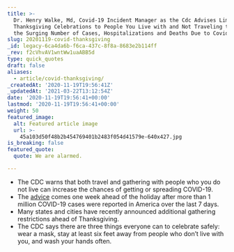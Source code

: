 ```yaml
---
title: >-
  Dr. Henry Walke, Md, Covid-19 Incident Manager as the Cdc Advises Limiting
  Thanksgiving Celebrations to People You Live with and Not Traveling to Stop
  the Surging Number of Cases, Hospitalizations and Deaths Due to Covid-19..
slug: 20201119-covid-thanksgiving
_id: legacy-6ca4da6b-f6ca-437c-8f8a-8683e2b114ff
_rev: f2cVhvAV1wntWw1uaABB5d
type: quick_quotes
draft: false
aliases:
  - article/covid-thanksgiving/
_createdAt: '2020-11-19T19:56:41Z'
_updatedAt: '2021-03-22T13:12:54Z'
date: '2020-11-19T19:56:41+00:00'
lastmod: '2020-11-19T19:56:41+00:00'
weight: 50
featured_image:
  alt: Featured article image
  url: >-
    45a103d50f48b2b454769401b2483f054d41579e-640x427.jpg
is_breaking: false
featured_quote:
  quote: We are alarmed.

---
```

* The CDC warns that both travel and gathering with people who you do not live can increase the chances of getting or spreading COVID-19.
* The [advice](https://www.cdc.gov/coronavirus/2019-ncov/daily-life-coping/holidays/thanksgiving.html) comes one week ahead of the holiday after more than 1 million COVID-19 cases were reported in America over the last 7 days.
* Many states and cities have recently announced additional gathering restrictions ahead of Thanksgiving.
* The CDC says there are three things everyone can to celebrate safely: wear a mask, stay at least six feet away from people who don’t live with you, and wash your hands often.
